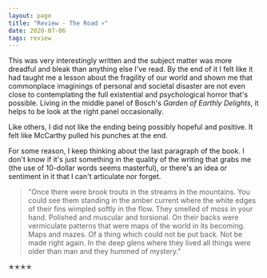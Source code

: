 ```yaml
---
layout: page
title: "Review - The Road 💀"
date: 2020-07-06
tags: review
---
```


This was very interestingly written and the subject matter was more dreadful and bleak than anything else I've read.
By the end of it I felt like it had taught me a lesson about the fragility of our world and shown me that commonplace
imaginings of personal and societal disaster are not even close to contemplating the full existential and psychological horror
that's possible. Living in the middle panel of Bosch's _Garden of Earthly Delights_, it helps to be look at the right panel
occasionally.

Like others, I did not like the ending being possibly hopeful and positive. It felt like McCarthy pulled his punches at the
end.

For some reason, I keep thinking about the last paragraph of the book. I don't know if it's just something in the quality
of the writing that grabs me (the use of 10-dollar words seems masterful), or there's an idea or sentiment in it that I can't
articulate nor forget.

> "Once there were brook trouts in the streams in the mountains. You could see them standing in the amber current where the white edges of their fins wimpled softly in the flow. They smelled of moss in your hand. Polished and muscular and torsional. On their backs were vermiculate patterns that were maps of the world in its becoming. Maps and mazes. Of a thing which could not be put back. Not be made right again. In the deep glens where they lived all things were older than man and they hummed of mystery."

✭✭✭✭
